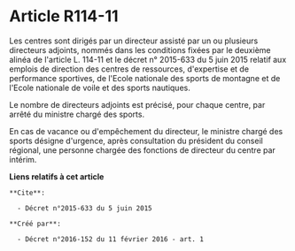 # Article R114-11

Les centres sont dirigés par un directeur assisté par un ou plusieurs directeurs adjoints, nommés dans les conditions fixées
par le deuxième alinéa de l'article L. 114-11 et le décret n° 2015-633 du 5 juin 2015 relatif aux emplois de direction des
centres de ressources, d'expertise et de performance sportives, de l'Ecole nationale des sports de montagne et de l'Ecole
nationale de voile et des sports nautiques. 

Le nombre de directeurs adjoints est précisé, pour chaque centre, par arrêté du ministre chargé des sports. 

En cas de vacance ou d'empêchement du directeur, le ministre chargé des sports désigne d'urgence, après consultation du
président du conseil régional, une personne chargée des fonctions de directeur du centre par intérim.

**Liens relatifs à cet article**

	**Cite**:

	  - Décret n°2015-633 du 5 juin 2015

	**Créé par**:

	  - Décret n°2016-152 du 11 février 2016 - art. 1

